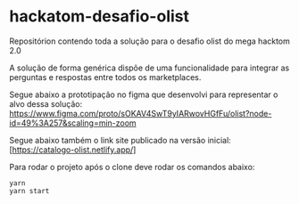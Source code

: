 # hackatom-desafio-olist
Repositórion contendo toda a solução para o desafio olist do mega hacktom 2.0

A solução de forma genérica dispõe de uma funcionalidade para integrar as perguntas e respostas entre todos os marketplaces.

Segue abaixo a prototipação no figma que desenvolvi para representar o alvo dessa solução:
https://www.figma.com/proto/sOKAV4SwT9yIARwovHGfFu/olist?node-id=49%3A257&scaling=min-zoom

Segue abaixo também o link site publicado na versão inicial: 
[https://catalogo-olist.netlify.app/]

Para rodar o projeto após o clone deve rodar os comandos abaixo:
```
yarn
yarn start
```
